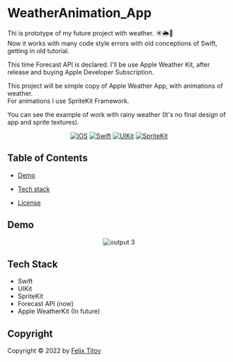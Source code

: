 # WeatherAnimation_App

Thi is prototype of my future project with weather. ☀️🌦💨<br/>
Now it works with many code style errors with old conceptions of Swift, getting in old tutorial. <br />

This time Forecast API is declared. I'll be use Apple Weather Kit, after release and buying Apple Developer Subscription.<br />

This project will be simple copy of Apple Weather App, with animations of weather.  <br />
For animations I use SpriteKit Framework.

You can see the example of work with rainy weather (It's no final design of app and sprite textures).

<div align="center">
  
  [![iOS](https://img.shields.io/badge/iOS-15.5-blue)](https://www.apple.com/ru/ios/ios-15/)
  [![Swift](https://img.shields.io/badge/Swift-5.5-orange)](https://developer.apple.com/documentation/swift)
  [![UIKit](https://img.shields.io/badge/UIKit-%20LTS-yellowgreen)](https://developer.apple.com/documentation/uikit)
  [![SpriteKit](https://img.shields.io/static/v1?label=SpriteKit&message=LTS&color=ffffff)](https://developer.apple.com/spritekit/)
 
</div>

## Table of Contents

- [Demo](#demo)

- [Tech stack](#tech-stack)

- [License](#copyright)

## Demo

<div align="center">

![output 3](https://user-images.githubusercontent.com/56549889/181119964-4eedcd2d-a384-4699-a08f-e000a74681e2.gif)

</div>


## Tech Stack

* Swift
* UIKit
* SpriteKit
* Forecast API (now)
* Apple WeatherKit (In future)

## Copyright

Copyright © 2022 by [Felix Titov](https://github.com/filtitov2001)

